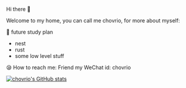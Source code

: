 <!---
chovrio/chovrio is a ✨ special ✨ repository because its `README.md` (this file) appears on your GitHub profile.
You can click the Preview link to take a look at your changes.
--->

Hi there 👋

Welcome to my home, you can call me chovrio, for more about myself:

<!--- https://juejin.cn/user/2577724084330846 --->

🎃 future study plan
 - nest
 - rust
 - some low level stuff

	
😪 How to reach me: Friend my WeChat id: chovrio


[![chovrio's GitHub stats](https://github-readme-stats.vercel.app/api?username=chovrio)](https://github.com/chovrio/github-readme-stats)
